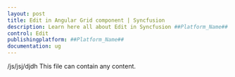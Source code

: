 ```yaml
---
layout: post
title: Edit in Angular Grid component | Syncfusion
description: Learn here all about Edit in Syncfusion ##Platform_Name## Grid component of Syncfusion Essential JS 2 and more.
control: Edit 
publishingplatform: ##Platform_Name##
documentation: ug
---
```


/js/jsj/djdh
This file can contain any content.